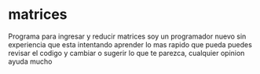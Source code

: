 # matrices
Programa para ingresar y  reducir matrices
soy un programador nuevo sin experiencia que esta intentando aprender lo mas rapido que pueda
puedes revisar el codigo y cambiar o sugerir lo que te parezca, cualquier opinion ayuda mucho
